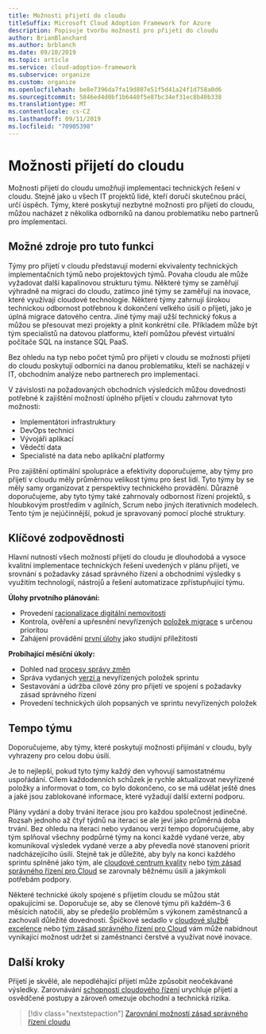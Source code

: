```yaml
---
title: Možnosti přijetí do cloudu
titleSuffix: Microsoft Cloud Adoption Framework for Azure
description: Popisuje tvorbu možností pro přijetí do cloudu
author: BrianBlanchard
ms.author: brblanch
ms.date: 09/10/2019
ms.topic: article
ms.service: cloud-adoption-framework
ms.subservice: organize
ms.custom: organize
ms.openlocfilehash: be8e7396da7fa19d807e51f5d41a24f1d758a0d6
ms.sourcegitcommit: 5846ed4d0bf1b6440f5e87bc34ef31ec8b40b338
ms.translationtype: MT
ms.contentlocale: cs-CZ
ms.lasthandoff: 09/11/2019
ms.locfileid: "70905398"
---
```

# <a name="cloud-adoption-capabilities"></a>Možnosti přijetí do cloudu

Možnosti přijetí do cloudu umožňují implementaci technických řešení v cloudu. Stejně jako u všech IT projektů lidé, kteří doručí skutečnou práci, určí úspěch. Týmy, které poskytují nezbytné možnosti pro přijetí do cloudu, můžou nacházet z několika odborníků na danou problematiku nebo partnerů pro implementaci.

## <a name="possible-sources-for-this-capability"></a>Možné zdroje pro tuto funkci

Týmy pro přijetí v cloudu představují moderní ekvivalenty technických implementačních týmů nebo projektových týmů. Povaha cloudu ale může vyžadovat další kapalinovou strukturu týmu. Některé týmy se zaměřují výhradně na migraci do cloudu, zatímco jiné týmy se zaměřují na inovace, které využívají cloudové technologie. Některé týmy zahrnují širokou technickou odbornost potřebnou k dokončení velkého úsilí o přijetí, jako je úplná migrace datového centra. Jiné týmy mají užší technický fokus a můžou se přesouvat mezi projekty a plnit konkrétní cíle. Příkladem může být tým specialistů na datovou platformu, kteří pomůžou převést virtuální počítače SQL na instance SQL PaaS.

Bez ohledu na typ nebo počet týmů pro přijetí v cloudu se možnosti přijetí do cloudu poskytují odborníci na danou problematiku, kteří se nacházejí v IT, obchodním analýze nebo partnerech pro implementaci.

V závislosti na požadovaných obchodních výsledcích můžou dovednosti potřebné k zajištění možností úplného přijetí v cloudu zahrnovat tyto možnosti:

- Implementátori infrastruktury
- DevOps technici
- Vývojáři aplikací
- Vědečtí data
- Specialisté na data nebo aplikační platformy

Pro zajištění optimální spolupráce a efektivity doporučujeme, aby týmy pro přijetí v cloudu měly průměrnou velikost týmu pro šest lidí. Tyto týmy by se měly samy organizovat z perspektivy technického provádění. Důrazně doporučujeme, aby tyto týmy také zahrnovaly odbornost řízení projektů, s hloubkovým prostředím v agilních, Scrum nebo jiných iterativních modelech. Tento tým je nejúčinnější, pokud je spravovaný pomocí ploché struktury.

## <a name="key-responsibilities"></a>Klíčové zodpovědnosti

Hlavní nutností všech možností přijetí do cloudu je dlouhodobá a vysoce kvalitní implementace technických řešení uvedených v plánu přijetí, ve srovnání s požadavky zásad správného řízení a obchodními výsledky s využitím technologií, nástrojů a řešení automatizace zpřístupňující týmu.

**Úlohy prvotního plánování:**

- Provedení [racionalizace digitální nemovitosti](../digital-estate/overview.md)
- Kontrola, ověření a upřesnění nevyřízených [položek migrace](../migrate/migration-considerations/assess/release-iteration-backlog.md) s určenou prioritou
- Zahájení provádění [první úlohy](../digital-estate/rationalize.md#select-the-first-workload) jako studijní příležitosti

**Probíhající měsíční úkoly:**

- Dohled nad [procesy správy změn](../migrate/migration-considerations/prerequisites/technical-complexity.md)
- Správa vydaných [verzí a](../migrate/migration-considerations/assess/release-iteration-backlog.md) nevyřízených položek sprintu
- Sestavování a údržba cílové zóny pro přijetí ve spojení s požadavky zásad správného řízení
- Provedení technických úloh popsaných ve sprintu [](../migrate/migration-considerations/assess/release-iteration-backlog.md) nevyřízených položek

## <a name="team-cadence"></a>Tempo týmu

Doporučujeme, aby týmy, které poskytují možnosti přijímání v cloudu, byly vyhrazeny pro celou dobu úsilí.

Je to nejlepší, pokud tyto týmy každý den vyhovují samostatnému uspořádání. Cílem každodenních schůzek je rychle aktualizovat nevyřízené položky a informovat o tom, co bylo dokončeno, co se má udělat ještě dnes a jaké jsou zablokované informace, které vyžadují další externí podporu.

Plány vydání a doby trvání iterace jsou pro každou společnost jedinečné. Rozsah jednoho až čtyř týdnů na iteraci se ale jeví jako průměrná doba trvání. Bez ohledu na iteraci nebo vydanou verzi tempo doporučujeme, aby tým splňoval všechny podpůrné týmy na konci každé vydané verze, aby komunikoval výsledek vydané verze a aby převedla nové stanovení priorit nadcházejícího úsilí. Stejně tak je důležité, aby byly na konci každého sprintu splněné jako tým, ale [cloudové centrum kvality](./cloud-center-excellence.md) nebo [tým zásad správného řízení pro Cloud](./cloud-governance.md) se zarovnaly běžnému úsilí a jakýmkoli potřebám podpory.

Některé technické úkoly spojené s přijetím cloudu se můžou stát opakujícími se. Doporučuje se, aby se členové týmu při každém&ndash;3 6 měsících natočili, aby se předešlo problémům s výkonem zaměstnanců a zachovali důležité dovednosti. Špičkové sedadlo v [cloudové službě excelence](./cloud-center-excellence.md) nebo [tým zásad správného řízení pro Cloud](./cloud-governance.md) vám může nabídnout vynikající možnost udržet si zaměstnanci čerstvé a využívat nové inovace.

## <a name="next-steps"></a>Další kroky

Přijetí je skvělé, ale nepodléhající přijetí může způsobit neočekávané výsledky. Zarovnávání [schopností cloudového řízení](./cloud-governance.md) urychluje přijetí a osvědčené postupy a zároveň omezuje obchodní a technická rizika.

> [!div class="nextstepaction"]
> [Zarovnání možností zásad správného řízení cloudu](./cloud-governance.md)
